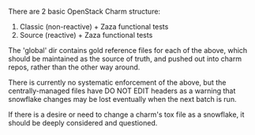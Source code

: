 There are 2 basic OpenStack Charm structure:

1. Classic (non-reactive) + Zaza functional tests
2. Source (reactive) + Zaza functional tests

The 'global' dir contains gold reference files for each of the above,
which should be maintained as the source of truth, and pushed out
into charm repos, rather than the other way around.

There is currently no systematic enforcement of the above, but the
centrally-managed files have DO NOT EDIT headers as a warning that
snowflake changes may be lost eventually when the next batch is
run.

If there is a desire or need to change a charm's tox file as a
snowflake, it should be deeply considered and questioned.
